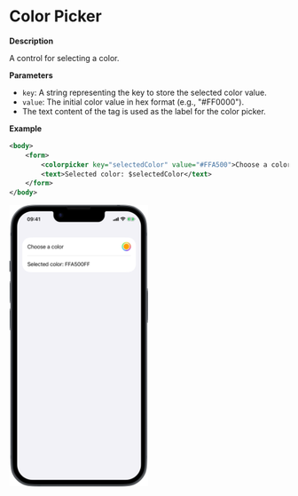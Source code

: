 # Color Picker

**Description**

A control for selecting a color.

**Parameters**

- `key`: A string representing the key to store the selected color value.
- `value`: The initial color value in hex format (e.g., "#FF0000").
- The text content of the tag is used as the label for the color picker.

**Example**

```xml
<body>
    <form>
        <colorpicker key="selectedColor" value="#FFA500">Choose a color</colorpicker>
        <text>Selected color: $selectedColor</text>
    </form>
</body>
```
<img src="/Screenshots/Views/Controls/colorpicker_1.png" width="250" alt="Screenshot">
